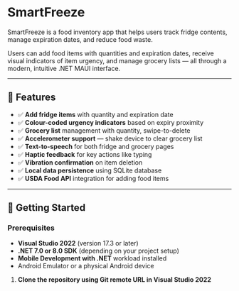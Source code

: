 # SmartFreeze

SmartFreeze is a food inventory app that helps users track fridge contents, manage expiration dates, and reduce food waste.

Users can add food items with quantities and expiration dates, receive visual indicators of item urgency, and manage grocery lists — all through a modern, intuitive .NET MAUI interface.

---

## 🧠 Features

- ✅ **Add fridge items** with quantity and expiration date
- ✅ **Colour-coded urgency indicators** based on expiry proximity
- ✅ **Grocery list** management with quantity, swipe-to-delete
- ✅ **Accelerometer support** — shake device to clear grocery list
- ✅ **Text-to-speech** for both fridge and grocery pages
- ✅ **Haptic feedback** for key actions like typing
- ✅ **Vibration confirmation** on item deletion
- ✅ **Local data persistence** using SQLite database
- ✅ **USDA Food API** integration for adding food items

---

## 🚀 Getting Started

### Prerequisites

- **Visual Studio 2022** (version 17.3 or later)
- **.NET 7.0 or 8.0 SDK** (depending on your project setup)
- **Mobile Development with .NET** workload installed
- Android Emulator or a physical Android device

1. **Clone the repository using Git remote URL in Visual Studio 2022**




